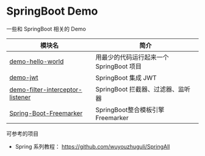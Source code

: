 # SpringBoot Demo

一些和 SpringBoot 相关的 Demo

| 模块名                                                               | 简介                                     |
| -------------------------------------------------------------------- | ---------------------------------------- |
| [demo-hello-world](demo-hello-world)                                 | 用最少的代码运行起来一个 SpringBoot 项目 |
| [demo-jwt](demo-jwt)                                                 | SpringBoot 集成 JWT                      |
| [demo-filter-interceptor-listener](demo-filter-interceptor-listener) | SpringBoot 拦截器、过滤器、监听器        |
| [Spring-Boot-Freemarker](Spring-Boot-Freemarker) | SpringBoot整合模板引擎Freemarker        |


可参考的项目

- Spring 系列教程： https://github.com/wuyouzhuguli/SpringAll